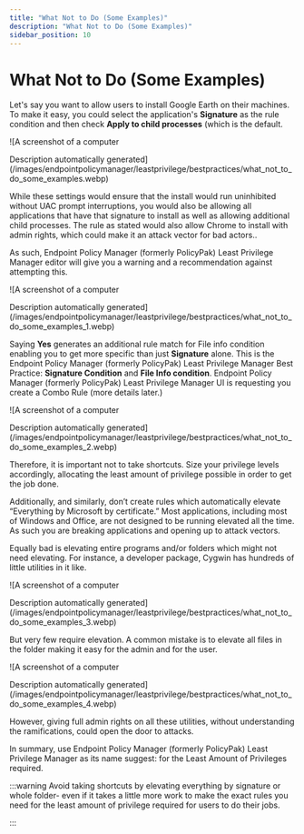 ```yaml
---
title: "What Not to Do (Some Examples)"
description: "What Not to Do (Some Examples)"
sidebar_position: 10
---
```


# What Not to Do (Some Examples)

Let's say you want to allow users to install Google Earth on their machines. To make it easy, you
could select the application's **Signature** as the rule condition and then check **Apply to child
processes** (which is the default.

![A screenshot of a computer

Description automatically
generated](/images/endpointpolicymanager/leastprivilege/bestpractices/what_not_to_do_some_examples.webp)

While these settings would ensure that the install would run uninhibited without UAC prompt
interruptions, you would also be allowing all applications that have that signature to install as
well as allowing additional child processes. The rule as stated would also allow Chrome to install
with admin rights, which could make it an attack vector for bad actors..

As such, Endpoint Policy Manager (formerly PolicyPak) Least Privilege Manager editor will give you a
warning and a recommendation against attempting this.

![A screenshot of a computer

Description automatically
generated](/images/endpointpolicymanager/leastprivilege/bestpractices/what_not_to_do_some_examples_1.webp)

Saying **Yes** generates an additional rule match for File info condition enabling you to get more
specific than just **Signature** alone. This is the Endpoint Policy Manager (formerly PolicyPak)
Least Privilege Manager Best Practice: **Signature Condition** and **File Info condition**. Endpoint
Policy Manager (formerly PolicyPak) Least Privilege Manager UI is requesting you create a Combo Rule
(more details later.)

![A screenshot of a computer

Description automatically
generated](/images/endpointpolicymanager/leastprivilege/bestpractices/what_not_to_do_some_examples_2.webp)

Therefore, it is important not to take shortcuts. Size your privilege levels accordingly, allocating
the least amount of privilege possible in order to get the job done.

Additionally, and similarly, don’t create rules which automatically elevate “Everything by Microsoft
by certificate.” Most applications, including most of Windows and Office, are not designed to be
running elevated all the time. As such you are breaking applications and opening up to attack
vectors.

Equally bad is elevating entire programs and/or folders which might not need elevating. For
instance, a developer package, Cygwin has hundreds of little utilities in it like.

![A screenshot of a computer

Description automatically
generated](/images/endpointpolicymanager/leastprivilege/bestpractices/what_not_to_do_some_examples_3.webp)

But very few require elevation. A common mistake is to elevate all files in the folder making it
easy for the admin and for the user.

![A screenshot of a computer

Description automatically
generated](/images/endpointpolicymanager/leastprivilege/bestpractices/what_not_to_do_some_examples_4.webp)

However, giving full admin rights on all these utilities, without understanding the ramifications,
could open the door to attacks.

In summary, use Endpoint Policy Manager (formerly PolicyPak) Least Privilege Manager as its name
suggest: for the Least Amount of Privileges required.

:::warning
Avoid taking shortcuts by elevating everything by signature or whole folder- even if it
takes a little more work to make the exact rules you need for the least amount of privilege required
for users to do their jobs.

:::
